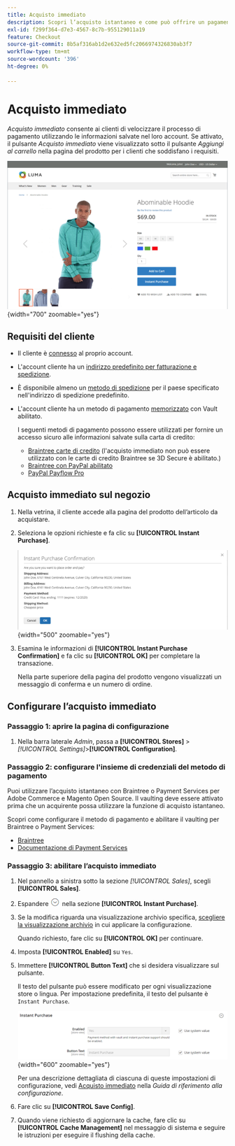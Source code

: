 ```yaml
---
title: Acquisto immediato
description: Scopri l’acquisto istantaneo e come può offrire un pagamento rapido per gli account cliente registrati.
exl-id: f299f364-d7e3-4567-8c7b-955129011a19
feature: Checkout
source-git-commit: 8b5af316ab1d2e632ed5fc2066974326830ab3f7
workflow-type: tm+mt
source-wordcount: '396'
ht-degree: 0%

---
```


# Acquisto immediato

_Acquisto immediato_ consente ai clienti di velocizzare il processo di pagamento utilizzando le informazioni salvate nel loro account. Se attivato, il pulsante _Acquisto immediato_ viene visualizzato sotto il pulsante _Aggiungi al carrello_ nella pagina del prodotto per i clienti che soddisfano i requisiti.

![Pagina prodotto con opzione di acquisto immediato visualizzata](./assets/storefront-checkout-instant-purchase.png){width="700" zoomable="yes"}

## Requisiti del cliente

- Il cliente è [connesso](../customers/customer-sign-in.md) al proprio account.

- L&#39;account cliente ha un [indirizzo predefinito per fatturazione e spedizione](../customers/account-dashboard-address-book.md).

- È disponibile almeno un [metodo di spedizione](delivery.md) per il paese specificato nell&#39;indirizzo di spedizione predefinito.

- L&#39;account cliente ha un metodo di pagamento [memorizzato](../stores-purchase/stored-payment-methods.md) con Vault abilitato.

  I seguenti metodi di pagamento possono essere utilizzati per fornire un accesso sicuro alle informazioni salvate sulla carta di credito:

   - [Braintree carte di credito](braintree.md) (l&#39;acquisto immediato non può essere utilizzato con le carte di credito Braintree se 3D Secure è abilitato.)
   - [Braintree con PayPal abilitato](braintree.md)
   - [PayPal Payflow Pro](paypal-payflow-pro.md)

## Acquisto immediato sul negozio

1. Nella vetrina, il cliente accede alla pagina del prodotto dell’articolo da acquistare.

1. Seleziona le opzioni richieste e fa clic su **[!UICONTROL Instant Purchase]**.

   ![Finestra di dialogo per confermare l&#39;acquisto immediato](./assets/storefront-checkout-instant-purchase-confirmation.png){width="500" zoomable="yes"}

1. Esamina le informazioni di **[!UICONTROL Instant Purchase Confirmation]** e fa clic su **[!UICONTROL OK]** per completare la transazione.

   Nella parte superiore della pagina del prodotto vengono visualizzati un messaggio di conferma e un numero di ordine.

## Configurare l’acquisto immediato

### Passaggio 1: aprire la pagina di configurazione

1. Nella barra laterale _Admin_, passa a **[!UICONTROL Stores]** > _[!UICONTROL Settings]_>**[!UICONTROL Configuration]**.

### Passaggio 2: configurare l&#39;insieme di credenziali del metodo di pagamento

Puoi utilizzare l’acquisto istantaneo con Braintree o Payment Services per Adobe Commerce e Magento Open Source. Il vaulting deve essere attivato prima che un acquirente possa utilizzare la funzione di acquisto istantaneo.

Scopri come configurare il metodo di pagamento e abilitare il vaulting per Braintree o Payment Services:

- [Braintree](braintree.md)
- [Documentazione di Payment Services](https://experienceleague.adobe.com/docs/commerce-merchant-services/payment-services/guide-overview.html)

### Passaggio 3: abilitare l’acquisto immediato

1. Nel pannello a sinistra sotto la sezione _[!UICONTROL Sales]_, scegli **[!UICONTROL Sales]**.

1. Espandere ![Il selettore di espansione](../assets/icon-display-expand.png) nella sezione **[!UICONTROL Instant Purchase]**.

1. Se la modifica riguarda una visualizzazione archivio specifica, [scegliere la visualizzazione archivio](../configuration-reference/scope-change.md#set-the-scope) in cui applicare la configurazione.

   Quando richiesto, fare clic su **[!UICONTROL OK]** per continuare.

1. Imposta **[!UICONTROL Enabled]** su `Yes`.

1. Immettere **[!UICONTROL Button Text]** che si desidera visualizzare sul pulsante.

   Il testo del pulsante può essere modificato per ogni visualizzazione store o lingua. Per impostazione predefinita, il testo del pulsante è `Instant Purchase`.

   ![Configurazione - Opzioni di acquisto immediato](../configuration-reference/sales/assets/sales-instant-purchase.png){width="600" zoomable="yes"}

   Per una descrizione dettagliata di ciascuna di queste impostazioni di configurazione, vedi [Acquisto immediato](../configuration-reference/sales/sales.md#instant-purchase) nella _Guida di riferimento alla configurazione_.

1. Fare clic su **[!UICONTROL Save Config]**.

1. Quando viene richiesto di aggiornare la cache, fare clic su **[!UICONTROL Cache Management]** nel messaggio di sistema e seguire le istruzioni per eseguire il flushing della cache.
